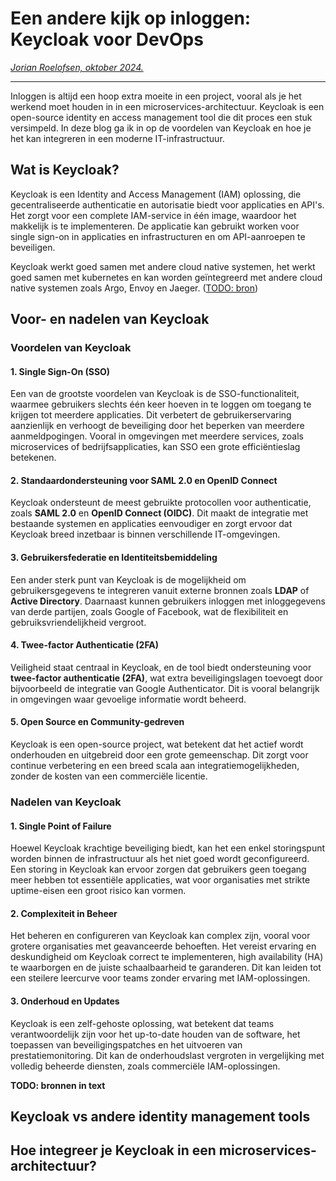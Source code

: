 # Een andere kijk op inloggen: Keycloak voor DevOps

*[Jorian Roelofsen, oktober 2024.](https://github.com/hanaim-devops/devops-blog-JorianRoelofsen)*
<hr/>

Inloggen is altijd een hoop extra moeite in een project, vooral als je het werkend moet houden in in een microservices-architectuur. Keycloak is een open-source identity en access management tool die dit proces een stuk versimpeld. In deze blog ga ik in op de voordelen van Keycloak en hoe je het kan integreren in een moderne IT-infrastructuur.

## Wat is Keycloak?

Keycloak is een Identity and Access Management (IAM) oplossing, die gecentraliseerde authenticatie en autorisatie biedt voor applicaties en API's. Het zorgt voor een complete IAM-service in één image, waardoor het makkelijk is te implementeren. De applicatie kan gebruikt worken voor single sign-on in applicaties en infrastructuren en om API-aanroepen te beveiligen.

Keycloak werkt goed samen met andere cloud native systemen, het werkt goed samen met kubernetes en kan worden geïntegreerd met andere cloud native systemen zoals Argo, Envoy en Jaeger. ([TODO: bron](https://www.cncf.io/blog/2023/04/11/keycloak-joins-cncf-as-an-incubating-project/))

## Voor- en nadelen van Keycloak

### Voordelen van Keycloak

#### 1. Single Sign-On (SSO)

Een van de grootste voordelen van Keycloak is de SSO-functionaliteit, waarmee gebruikers slechts één keer hoeven in te loggen om toegang te krijgen tot meerdere applicaties. Dit verbetert de gebruikerservaring aanzienlijk en verhoogt de beveiliging door het beperken van meerdere aanmeldpogingen. Vooral in omgevingen met meerdere services, zoals microservices of bedrijfsapplicaties, kan SSO een grote efficiëntieslag betekenen.

#### 2. Standaardondersteuning voor SAML 2.0 en OpenID Connect

Keycloak ondersteunt de meest gebruikte protocollen voor authenticatie, zoals **SAML 2.0** en **OpenID Connect (OIDC)**. Dit maakt de integratie met bestaande systemen en applicaties eenvoudiger en zorgt ervoor dat Keycloak breed inzetbaar is binnen verschillende IT-omgevingen.

#### 3. Gebruikersfederatie en Identiteitsbemiddeling

Een ander sterk punt van Keycloak is de mogelijkheid om gebruikersgegevens te integreren vanuit externe bronnen zoals **LDAP** of **Active Directory**. Daarnaast kunnen gebruikers inloggen met inloggegevens van derde partijen, zoals Google of Facebook, wat de flexibiliteit en gebruiksvriendelijkheid vergroot.

#### 4. Twee-factor Authenticatie (2FA)

Veiligheid staat centraal in Keycloak, en de tool biedt ondersteuning voor **twee-factor authenticatie (2FA)**, wat extra beveiligingslagen toevoegt door bijvoorbeeld de integratie van Google Authenticator. Dit is vooral belangrijk in omgevingen waar gevoelige informatie wordt beheerd.

#### 5. Open Source en Community-gedreven

Keycloak is een open-source project, wat betekent dat het actief wordt onderhouden en uitgebreid door een grote gemeenschap. Dit zorgt voor continue verbetering en een breed scala aan integratiemogelijkheden, zonder de kosten van een commerciële licentie.

### Nadelen van Keycloak

#### 1. Single Point of Failure

Hoewel Keycloak krachtige beveiliging biedt, kan het een enkel storingspunt worden binnen de infrastructuur als het niet goed wordt geconfigureerd. Een storing in Keycloak kan ervoor zorgen dat gebruikers geen toegang meer hebben tot essentiële applicaties, wat voor organisaties met strikte uptime-eisen een groot risico kan vormen.

#### 2. Complexiteit in Beheer

Het beheren en configureren van Keycloak kan complex zijn, vooral voor grotere organisaties met geavanceerde behoeften. Het vereist ervaring en deskundigheid om Keycloak correct te implementeren, high availability (HA) te waarborgen en de juiste schaalbaarheid te garanderen. Dit kan leiden tot een steilere leercurve voor teams zonder ervaring met IAM-oplossingen.

#### 3. Onderhoud en Updates

Keycloak is een zelf-gehoste oplossing, wat betekent dat teams verantwoordelijk zijn voor het up-to-date houden van de software, het toepassen van beveiligingspatches en het uitvoeren van prestatiemonitoring. Dit kan de onderhoudslast vergroten in vergelijking met volledig beheerde diensten, zoals commerciële IAM-oplossingen.


<!-- https://www.intension.de/en/infoblog/keycloak-advantages-disadvantages/
https://pretius.com/blog/keycloak-sso/
https://www.reddit.com/r/devops/comments/1ak7pex/is_keycloak_worth_the_maintenance/
https://stackoverflow.com/questions/49606861/should-i-use-keycloak-or-not -->
**TODO: bronnen in text**

## Keycloak vs andere identity management tools
<!-- https://www.reddit.com/r/linuxadmin/comments/gdegxl/keycloak_freeipa_openldap_proscons/
https://www.reddit.com/r/KeyCloak/comments/12hexya/reasons_you_decided_to_choose_keycloak_as_main/ -->

## Hoe integreer je Keycloak in een microservices-architectuur?
